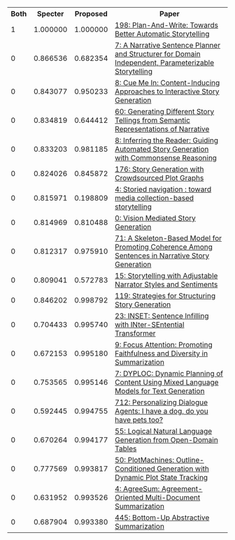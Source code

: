 <html><table><tr>
<th>Both</th>
<th>Specter</th>
<th>Proposed</th>
<th>Paper</th>
</tr>
<tr>
<td>1</td>
<td>1.000000</td>
<td>1.000000</td>
<td><a href="https://www.semanticscholar.org/paper/b0e716728e940eb2164892b7e284940157a2cebe">198: Plan-And-Write: Towards Better Automatic Storytelling</a></td>
</tr>
<tr>
<td>0</td>
<td>0.866536</td>
<td>0.682354</td>
<td><a href="https://www.semanticscholar.org/paper/743c2526d425c8bac130ca30cbdd070e9ee20598">7: A Narrative Sentence Planner and Structurer for Domain Independent, Parameterizable Storytelling</a></td>
</tr>
<tr>
<td>0</td>
<td>0.843077</td>
<td>0.950233</td>
<td><a href="https://www.semanticscholar.org/paper/a66389733c6090baf3fc07f950afecf122ab3420">8: Cue Me In: Content-Inducing Approaches to Interactive Story Generation</a></td>
</tr>
<tr>
<td>0</td>
<td>0.834819</td>
<td>0.644412</td>
<td><a href="https://www.semanticscholar.org/paper/8fc7532c8e0c6417c7b67e0e5903ee70a4278d97">60: Generating Different Story Tellings from Semantic Representations of Narrative</a></td>
</tr>
<tr>
<td>0</td>
<td>0.833203</td>
<td>0.981185</td>
<td><a href="https://www.semanticscholar.org/paper/a791712371ed865cb6debe9cb4d5fd59a3405b85">8: Inferring the Reader: Guiding Automated Story Generation with Commonsense Reasoning</a></td>
</tr>
<tr>
<td>0</td>
<td>0.824026</td>
<td>0.845872</td>
<td><a href="https://www.semanticscholar.org/paper/89d9ec586758f86d0aabae5f9ecafd5f69c89bf5">176: Story Generation with Crowdsourced Plot Graphs</a></td>
</tr>
<tr>
<td>0</td>
<td>0.815971</td>
<td>0.198809</td>
<td><a href="https://www.semanticscholar.org/paper/cd72f90220242ba13788d3ec077dbae5e3bd91c4">4: Storied navigation : toward media collection-based storytelling</a></td>
</tr>
<tr>
<td>0</td>
<td>0.814969</td>
<td>0.810488</td>
<td><a href="https://www.semanticscholar.org/paper/d581f0f469c976bbf883ec05fcc2a966511d5302">0: Vision Mediated Story Generation</a></td>
</tr>
<tr>
<td>0</td>
<td>0.812317</td>
<td>0.975910</td>
<td><a href="https://www.semanticscholar.org/paper/6ac772a03a7ab6cce1fd3afcceff58bbc89da3ff">71: A Skeleton-Based Model for Promoting Coherence Among Sentences in Narrative Story Generation</a></td>
</tr>
<tr>
<td>0</td>
<td>0.809041</td>
<td>0.572783</td>
<td><a href="https://www.semanticscholar.org/paper/30572afb8818bd593c2dbf93e54fd79771329d3d">15: Storytelling with Adjustable Narrator Styles and Sentiments</a></td>
</tr>
<tr>
<td>0</td>
<td>0.846202</td>
<td>0.998792</td>
<td><a href="https://www.semanticscholar.org/paper/2d6c0f7774d9d30d4972f5dba1d6e5389b3ddd2f">119: Strategies for Structuring Story Generation</a></td>
</tr>
<tr>
<td>0</td>
<td>0.704433</td>
<td>0.995740</td>
<td><a href="https://www.semanticscholar.org/paper/da9ed8fcf82961562fee91a7ffe4b9da1f676345">23: INSET: Sentence Infilling with INter-SEntential Transformer</a></td>
</tr>
<tr>
<td>0</td>
<td>0.672153</td>
<td>0.995180</td>
<td><a href="https://www.semanticscholar.org/paper/630b19f8a856177dc9fcab3222cacb47f77985c3">9: Focus Attention: Promoting Faithfulness and Diversity in Summarization</a></td>
</tr>
<tr>
<td>0</td>
<td>0.753565</td>
<td>0.995146</td>
<td><a href="https://www.semanticscholar.org/paper/07cf32655f229ed0bfa76aad7e1afc60ea5bc9a5">7: DYPLOC: Dynamic Planning of Content Using Mixed Language Models for Text Generation</a></td>
</tr>
<tr>
<td>0</td>
<td>0.592445</td>
<td>0.994755</td>
<td><a href="https://www.semanticscholar.org/paper/6c7046195f64cccac1ed3275d88d77655534b5a4">712: Personalizing Dialogue Agents: I have a dog, do you have pets too?</a></td>
</tr>
<tr>
<td>0</td>
<td>0.670264</td>
<td>0.994177</td>
<td><a href="https://www.semanticscholar.org/paper/342ec2f1c1b3d29d3269a2566c44f239f0141aeb">55: Logical Natural Language Generation from Open-Domain Tables</a></td>
</tr>
<tr>
<td>0</td>
<td>0.777569</td>
<td>0.993817</td>
<td><a href="https://www.semanticscholar.org/paper/69538f663c0ee154f47e0ad08e14d93584094a89">50: PlotMachines: Outline-Conditioned Generation with Dynamic Plot State Tracking</a></td>
</tr>
<tr>
<td>0</td>
<td>0.631952</td>
<td>0.993526</td>
<td><a href="https://www.semanticscholar.org/paper/f87a921fe6984953634356b5cd895cc43dbdd2c9">4: AgreeSum: Agreement-Oriented Multi-Document Summarization</a></td>
</tr>
<tr>
<td>0</td>
<td>0.687904</td>
<td>0.993380</td>
<td><a href="https://www.semanticscholar.org/paper/7af89df3691d8c33aaf1858f7cc51da1bc9549a9">445: Bottom-Up Abstractive Summarization</a></td>
</tr>
</table></html>
